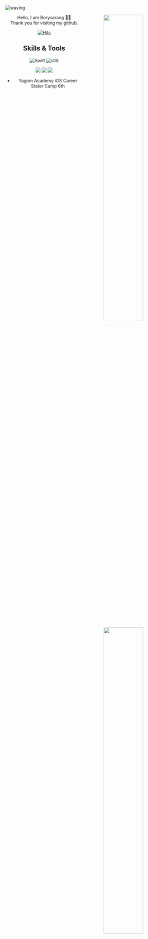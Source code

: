 ![waving](https://capsule-render.vercel.app/api?type=waving&height=200&text=Welcome&fontAlign=80&fontAlignY=40&color=gradient)


<div align="center">
<img align="right" width="50%" src="https://github-readme-stats.vercel.app/api?username=yusw10&show_icons=true&theme=radical%22/%3E"/>

<div align="left">
  <div align="center">
Hello, I am Borysarang 🙌🏻 <br>
  <div align="center">
Thank you for visiting my github. <br>
  
[![Hits](https://hits.seeyoufarm.com/api/count/incr/badge.svg?url=https%3A%2F%2Fgithub.com%2Fyusw10&count_bg=%2379C83D&title_bg=%23555555&icon=&icon_color=%23E7E7E7&title=hits&edge_flat=false)](https://hits.seeyoufarm.com)</br>
   
 <img align="right" width="50%" src="https://github-readme-stats.vercel.app/api/top-langs/?username=yusw10&theme=dracula&exclude_repo=Computer-Science-Engineering&layout=compact&langs_count=10%22/%3E"></a>

## Skills & Tools
<div align="center">

![Swift](https://img.shields.io/badge/Swift-FA7343?style=flat-square&logo=Swift&logoColor=white) 
![iOS](https://img.shields.io/badge/iOS-222222?style=flat-square&logo=Apple&logoColor=white) <br>
  
<img src="https://img.shields.io/badge/XCode-147EFB?style=flat-square&logo=xcode&logoColor=white"/>
  
<img src="https://img.shields.io/badge/GitHub-181717?style=flat-square&logo=github&logoColor=white%22/%3E">
  
<img src="https://img.shields.io/badge/Git-F05032?style=flat-square&logo=Git&logoColor=white"/>
  
</div>
    
    
- Yagom Academy iOS Career Stater Camp 6th
 <br>

</div>

